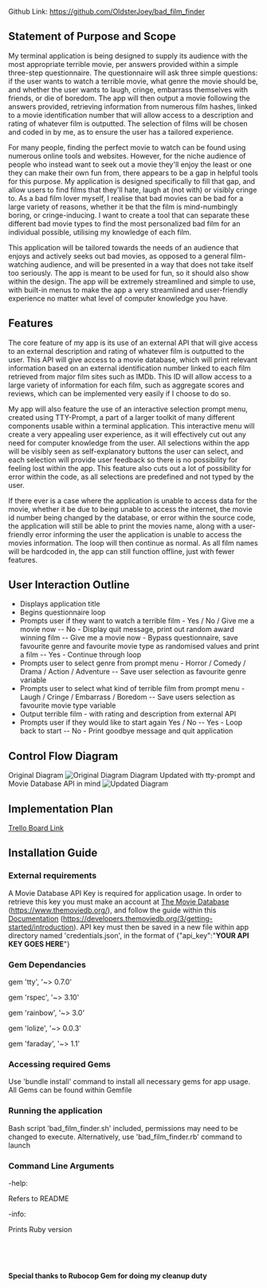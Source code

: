 Github Link: https://github.com/OldsterJoey/bad_film_finder

## Statement of Purpose and Scope

My terminal application is being designed to supply its audience with the most appropriate terrible movie, per answers provided within a simple three-step questionnaire. The questionnaire will ask three simple questions: if the user wants to watch a terrible movie, what genre the movie should be, and whether the user wants to laugh, cringe, embarrass themselves with friends, or die of boredom. The app will then output a movie following the answers provided, retrieving information from numerous film hashes, linked to a movie identification number that will allow access to a description and rating of whatever film is outputted. The selection of films will be chosen and coded in by me, as to ensure the user has a tailored experience.

For many people, finding the perfect movie to watch can be found using numerous online tools and websites. However, for the niche audience of people who instead want to seek out a movie they'll enjoy the least or one they can make their own fun from, there appears to be a gap in helpful tools for this purpose. My application is designed specifically to fill that gap, and allow users to find films that they'll hate, laugh at (not with) or visibly cringe to. As a bad film lover myself, I realise that bad movies can be bad for a large variety of reasons, whether it be that the film is mind-numbingly boring, or cringe-inducing. I want to create a tool that can separate these different bad movie types to find the most personalized bad film for an individual possible, utilising my knowledge of each film.

This application will be tailored towards the needs of an audience that enjoys and actively seeks out bad movies, as opposed to a general film-watching audience, and will be presented in a way that does not take itself too seriously. The app is meant to be used for fun, so it should also show within the design. The app will be extremely streamlined and simple to use, with built-in menus to make the app a very streamlined and user-friendly experience no matter what level of computer knowledge you have.

## Features

The core feature of my app is its use of an external API that will give access to an external description and rating of whatever film is outputted to the user. This API will give access to a movie database, which will print relevant information based on an external identification number linked to each film retrieved from major film sites such as IMDb. This ID will allow access to a large variety of information for each film, such as aggregate scores and reviews, which can be implemented very easily if I choose to do so.

My app will also feature the use of an interactive selection prompt menu, created using TTY-Prompt, a part of a larger toolkit of many different components usable within a terminal application. This interactive menu will create a very appealing user experience, as it will effectively cut out any need for computer knowledge from the user. All selections within the app will be visibly seen as self-explanatory buttons the user can select, and each selection will provide user feedback so there is no possibility for feeling lost within the app. This feature also cuts out a lot of possibility for error within the code, as all selections are predefined and not typed by the user.

If there ever is a case where the application is unable to access data for the movie, whether it be due to being unable to access the internet, the movie id number being changed by the database, or error within the source code, the application will still be able to print the movies name, along with a user-friendly error informing the user the application is unable to access the movies information. The loop will then continue as normal. As all film names will be hardcoded in, the app can still function offline, just with fewer features. 

## User Interaction Outline

 - Displays application title
- Begins questionnaire loop
- Prompts user if they want to watch a terrible film - Yes / No / Give me a movie now
-- No - Display quit message, print out random award winning film
-- Give me a movie now - Bypass questionnaire, save favourite genre and favourite movie type as randomised values and print a film
-- Yes - Continue through loop
- Prompts user to select genre from prompt menu - Horror / Comedy / Drama / Action / Adventure
-- Save user selection as favourite genre variable
- Prompts user to select what kind of terrible film from prompt menu - Laugh / Cringe / Embarrass / Boredom
-- Save users selection as favourite movie type variable
- Output terrible film - with rating and description from external API
- Prompts user if they would like to start again Yes / No
-- Yes - Loop back to start
-- No - Print goodbye message and quit application

## Control Flow Diagram

Original Diagram
![Original Diagram](flowchart.png)
Diagram Updated with tty-prompt and Movie Database API in mind 
![Updated Diagram](flowchartupdate.png)

## Implementation Plan

[Trello Board Link](https://trello.com/b/RQjT2xB3/bad-film-finder)

## Installation Guide

### External requirements

A Movie Database API Key is required for application usage. In order to retrieve this key you must make an account at [The Movie Database](https://www.themoviedb.org/) (https://www.themoviedb.org/), and follow the guide within this [Documentation](https://developers.themoviedb.org/3/getting-started/introduction) (https://developers.themoviedb.org/3/getting-started/introduction). API key must then be saved in a new file within app directory named 'credentials.json', in the format of {"api_key":"**YOUR API KEY GOES HERE**"}

### Gem Dependancies

gem 'tty', '~> 0.7.0'

gem 'rspec', '~> 3.10'

gem 'rainbow', '~> 3.0'

gem 'lolize', '~> 0.0.3'

gem 'faraday', '~> 1.1'

### Accessing required Gems

Use 'bundle install' command to install all necessary gems for app usage. All Gems can be found within Gemfile 

### Running the application

Bash script 'bad_film_finder.sh' included, permissions may need to be changed to execute.
Alternatively, use 'bad_film_finder.rb' command to launch

### Command Line Arguments

-help:

Refers to README

-info:

Prints Ruby version

&nbsp;

&nbsp;

**Special thanks to Rubocop Gem for doing my cleanup duty**

